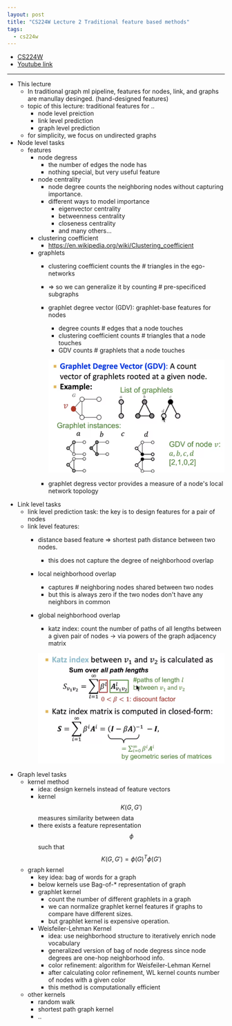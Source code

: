 ```yaml
---
layout: post
title: "CS224W Lecture 2 Traditional feature based methods"
tags:
  - cs224w
---
```


- [CS224W](http://web.stanford.edu/class/cs224w/)
- [Youtube link](https://www.youtube.com/watch?v=3IS7UhNMQ3U)

---

- This lecture
  - In traditional graph ml pipeline, features for nodes, link, and graphs are manullay desinged. (hand-designed features)
  - topic of this lecture: traditional features for ..
    - node level preiction
    - link level prediction
    - graph level prediction
  - for simplicity, we focus on undirected graphs
- Node level tasks
  - features
    - node degress
      - the number of edges the node has
      - nothing special, but very useful feature
    - node centrality
      - node degree counts the neighboring nodes without capturing importance.
      - different ways to model importance
        - eigenvector centrality
        - betweenness centrality
        - closeness centrality
        - and many others...
    - clustering coefficient
      - <https://en.wikipedia.org/wiki/Clustering_coefficient>
    - graphlets
      - clustering coefficient counts the # triangles in the ego-networks
      - => so we can generalize it by counting # pre-specificed subgraphs
      - graphlet degree vector (GDV): graphlet-base features for nodes
        - degree counts # edges that a node touches
        - clustering coefficient counts # triangles that a node touches
        - GDV counts # graphlets that a node touches

        ![graphlet](/images/cs224w/lecture2-graphlet.png)
      - graphlet degress vector provides a measure of a node's local network topology
- Link level tasks
  - link level prediction task: the key is to design features for a pair of nodes
  - link level features:
    - distance based feature => shortest path distance between two nodes.
      - this does not capture the degree of neighborhood overlap
    - local neighborhood overlap
      - captures # neighboring nodes shared between two nodes
      - but this is always zero if the two nodes don't have any neighbors in common
    - global neighborhood overlap
      - katz index: count the number of paths of all lengths between a given pair of nodes -> via powers of the graph adjacency matrix

      ![katz index](/images/cs224w/lecture2-katz-index.png)
- Graph level tasks
  - kernel method
    - idea: design kernels instead of feature vectors
    - kernel $$K(G, G')$$ measures similarity between data
    - there exists a feature representation $$\phi$$ such that $$K(G, G') = \phi(G)^T\phi(G')$$
  - graph kernel
    - key idea: bag of words for a graph
    - below kernels use Bag-of-* representation of graph
    - graphlet kernel
      - count the number of different graphlets in a graph
      - we can normalize graphlet kernel features if graphs to compare have different sizes.
      - but graphlet kernel is expensive operation.
    - Weisfeiler-Lehman Kernel
      - idea: use neighborhood structure to iteratively enrich node vocabulary
      - generalized version of bag of node degress since node degrees are one-hop neighborhood info.
      - color refinement: algorithm for Weisfeiler-Lehman Kernel
      - after calculating color refinement, WL kernel counts number of nodes with a given color
      - this method is computationally efficient
  - other kernels
    - random walk
    - shortest path graph kernel
    - ..
